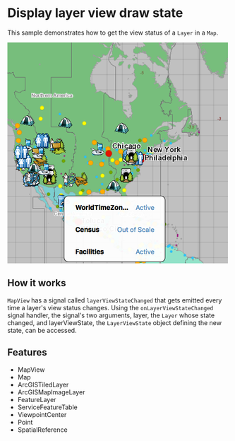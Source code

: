 # Display layer view draw state

This sample demonstrates how to get the view status of a `Layer` in a `Map`.

![](screenshot.png)

## How it works
`MapView` has a signal called `layerViewStateChanged` that gets emitted every time a layer's view status changes. Using the `onLayerViewStateChanged` signal handler, the signal's two arguments, layer, the `Layer` whose state changed, and layerViewState, the `LayerViewState` object defining the new state, can be accessed.

## Features
- MapView
- Map
- ArcGISTiledLayer
- ArcGISMapImageLayer
- FeatureLayer
- ServiceFeatureTable
- ViewpointCenter
- Point
- SpatialReference
